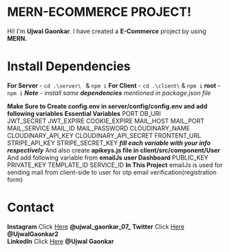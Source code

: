 # MERN-ECOMMERCE PROJECT!

Hi! I'm  **Ujwal Gaonkar**. I have created a **E-Commerce** project by using **MERN.**

# Install Dependencies 
**For Server** - `cd .\server\ ` & `npm i`
**For Client** - `cd .\client\` &  `npm i`
**root** - `npm i`
***Note*** - *install same **dependencies** mentioned in  package.json file*

**Make Sure to Create config.env in server/config/config.env and add following variables**
**Essential Variables**
PORT
DB_URI  
JWT_SECRET
JWT_EXPIRE
COOKIE_EXPIRE
MAIL_HOST
MAIL_PORT
MAIL_SERVICE
MAIL_ID
MAIL_PASSWORD
CLOUDINARY_NAME
CLOUDINARY_API_KEY 
CLOUDINARY_API_SECRET 
FRONTENT_URL
STRIPE_API_KEY
STRIPE_SECRET_KEY
***fill each variable with your info respectively***
And also create **apikeys.js file in client/src/component/User**
And add following variable from **emailJs user Dashboard**
PUBLIC_KEY
PRIVATE_KEY
TEMPLATE_ID
SERVICE_ID
**In This Project** emailJs is used for sending mail from client-side to user  for otp email verification(registration form)

# Contact
**Instagram** Click [Here](https://www.instagram.com/ujwal_gaonkar_07_/)  **@ujwal_gaonkar_07_** 
 **Twitter** Click [Here](https://twitter.com/UjwalGaonkar2)  **@UjwalGaonkar2**  
 **LinkedIn** Click [Here](https://www.linkedin.com/in/ujwal-gaonkar-6746aa1a7/)  **@Ujwal Gaonkar** 

